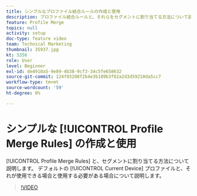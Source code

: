 ```yaml
---
title: シンプルなプロファイル結合ルールの作成と使用
description: プロファイル結合ルールと、それらをセグメントに割り当てる方法について説明します。 デフォルトの「現在のデバイス」プロファイルと、そのプロファイルを使用できるタイミング/使用する必要があるタイミングについて説明します。
feature: Profile Merge
topics: null
activity: setup
doc-type: feature video
team: Technical Marketing
thumbnail: 35937.jpg
kt: 5356
role: User
level: Beginner
exl-id: de4910a5-9e89-4b38-9cf3-34c5fe658632
source-git-commit: 124f03208f2b4e3b109b3f02a2d3d59210da5cc7
workflow-type: tm+mt
source-wordcount: '59'
ht-degree: 0%

---
```


# シンプルな [!UICONTROL Profile Merge Rules] の作成と使用

[!UICONTROL Profile Merge Rules] と、セグメントに割り当てる方法について説明します。 デフォルトの [!UICONTROL Current Device] プロファイルと、それが使用できる場合と使用する必要がある場合について説明します。

>[!VIDEO](https://video.tv.adobe.com/v/35937/?quality=12&learn=on)
